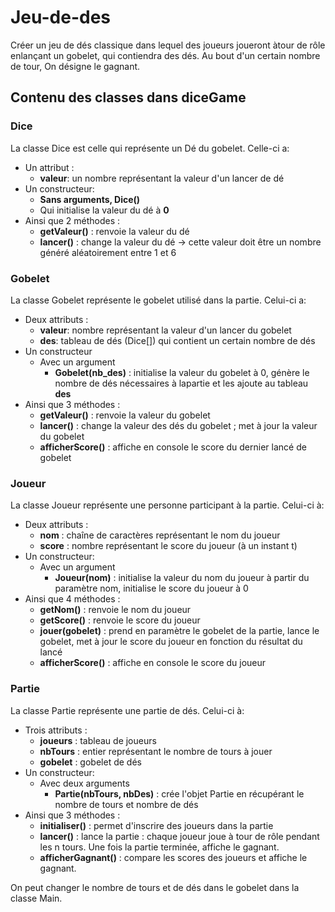 # Jeu-de-des
Créer un jeu de dés classique dans lequel des joueurs joueront àtour de rôle enlançant un gobelet, qui contiendra des dés. Au bout d'un certain nombre de tour, On désigne le gagnant.

## Contenu des classes dans diceGame 

### Dice
La classe Dice est celle qui représente un Dé du gobelet. Celle-ci a:
- Un attribut :
  - **valeur**: un nombre représentant la valeur d'un lancer de dé
- Un constructeur:
  - **Sans arguments, Dice()**
  - Qui initialise la valeur du dé à **0**
- Ainsi que 2 méthodes : 
  - **getValeur()** : renvoie la valeur du dé
  - **lancer()** : change la valeur du dé -> cette valeur doit être un nombre généré aléatoirement entre 1 et 6

### Gobelet
La classe Gobelet représente le gobelet utilisé dans la partie. Celui-ci a: 
- Deux attributs :
  - **valeur**: nombre représentant la valeur d'un lancer du gobelet
  - **des**: tableau de dés (Dice[]) qui contient un certain nombre de dés
- Un constructeur 
  - Avec un argument 
    - **Gobelet(nb_des)** : initialise la valeur du gobelet à 0, génère le nombre de dés nécessaires à lapartie et les ajoute au tableau **des**
- Ainsi que 3 méthodes :
  - **getValeur()** : renvoie la valeur du gobelet
  - **lancer()** : change la valeur des dés du gobelet ; met à jour la valeur du gobelet
  - **afficherScore()** : affiche en console le score du dernier lancé de gobelet

### Joueur ###
La classe Joueur représente une personne participant à la partie. Celui-ci à:
- Deux attributs : 
  - **nom** : chaîne de caractères représentant le nom du joueur
  - **score** : nombre représentant le score du joueur (à un instant t)
- Un constructeur:
  - Avec un argument
    - **Joueur(nom)** : initialise la valeur du nom du joueur à partir du paramètre nom, initialise le score du joueur à 0
- Ainsi que 4 méthodes :
  - **getNom()** : renvoie le nom du joueur
  - **getScore()** : renvoie le score du joueur
  - **jouer(gobelet)** : prend en paramètre le gobelet de la partie, lance le gobelet, met à jour le score du joueur en fonction du résultat du lancé
  - **afficherScore()** : affiche en console le score du joueur

### Partie ###
La classe Partie représente une partie de dés. Celui-ci à:
- Trois attributs :
  - **joueurs** : tableau de joueurs
  - **nbTours** : entier représentant le nombre de tours à jouer
  - **gobelet** : gobelet de dés
- Un constructeur:
  - Avec deux arguments 
    - **Partie(nbTours, nbDes)** : crée l'objet Partie en récupérant le nombre de tours et nombre de dés
- Ainsi que 3 méthodes :
  - **initialiser()** : permet d'inscrire des joueurs dans la partie
  - **lancer()** : lance la partie : chaque joueur joue à tour de rôle pendant les n tours. Une fois la partie terminée, affiche le gagnant.
  - **afficherGagnant()** : compare les scores des joueurs et affiche le gagnant.

On peut changer le nombre de tours et de dés dans le gobelet dans la classe Main.